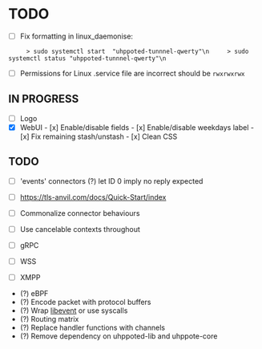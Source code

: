 # TODO

- [ ] Fix formatting in linux_daemonise:
```
     > sudo systemctl start  "uhppoted-tunnnel-qwerty"\n     > sudo systemctl status "uhppoted-tunnnel-qwerty"\n
```
- [ ] Permissions for Linux .service file are incorrect should be `rwxrwxrwx`

## IN PROGRESS

- [ ] Logo
- [x] WebUI
       - [x] Enable/disable fields
       - [x] Enable/disable weekdays label
       - [x] Fix remaining stash/unstash
       - [x] Clean CSS

## TODO

- [ ] 'events' connectors
      (?) let ID 0 imply no reply expected
- [ ] https://tls-anvil.com/docs/Quick-Start/index

- [ ] Commonalize connector behaviours
- [ ] Use cancelable contexts throughout
- [ ] gRPC
- [ ] WSS
- [ ] XMPP

- (?) eBPF
- (?) Encode packet with protocol buffers
- (?) Wrap [libevent](https://libevent.org) or use syscalls
- (?) Routing matrix
- (?) Replace handler functions with channels
- (?) Remove dependency on uhppoted-lib and uhppote-core

